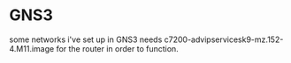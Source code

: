 # GNS3
some networks i've set up in GNS3
needs c7200-advipservicesk9-mz.152-4.M11.image for the router in order to function.
